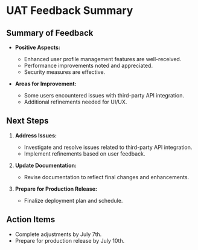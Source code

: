 # UAT Feedback Summary

## Summary of Feedback
- **Positive Aspects:**
  - Enhanced user profile management features are well-received.
  - Performance improvements noted and appreciated.
  - Security measures are effective.

- **Areas for Improvement:**
  - Some users encountered issues with third-party API integration.
  - Additional refinements needed for UI/UX.

## Next Steps
1. **Address Issues:**
   - Investigate and resolve issues related to third-party API integration.
   - Implement refinements based on user feedback.

2. **Update Documentation:**
   - Revise documentation to reflect final changes and enhancements.

3. **Prepare for Production Release:**
   - Finalize deployment plan and schedule.

## Action Items
- Complete adjustments by July 7th.
- Prepare for production release by July 10th.